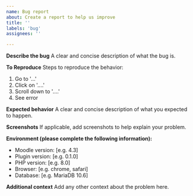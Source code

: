 ```yaml
---
name: Bug report
about: Create a report to help us improve
title: ''
labels: 'bug'
assignees: ''

---
```


**Describe the bug**
A clear and concise description of what the bug is.

**To Reproduce**
Steps to reproduce the behavior:
1. Go to '...'
2. Click on '....'
3. Scroll down to '....'
4. See error

**Expected behavior**
A clear and concise description of what you expected to happen.

**Screenshots**
If applicable, add screenshots to help explain your problem.

**Environment (please complete the following information):**
 - Moodle version: [e.g. 4.3]
 - Plugin version: [e.g. 0.1.0]
 - PHP version: [e.g. 8.0]
 - Browser: [e.g. chrome, safari]
 - Database: [e.g. MariaDB 10.6]

**Additional context**
Add any other context about the problem here.

